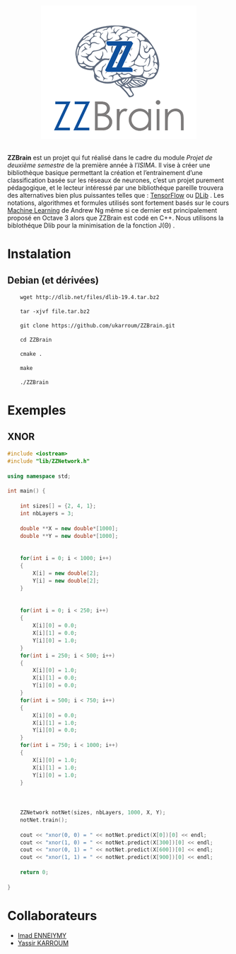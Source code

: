 <div align="center">
  <img src="images/ZZBRAINLogo.png"><br><br>
</div>

**ZZBrain** est un projet qui fut réalisé dans le cadre du module *Projet de deuxième semestre* de la première année à l’*ISIMA*. Il vise à créer une bibliothèque basique permettant la création et l’entrainement d’une classification basée sur les réseaux de neurones, c’est un projet purement pédagogique, et le lecteur intéressé par une bibliothéque pareille trouvera des alternatives bien plus puissantes
telles que : [TensorFlow](https://www.tensorflow.org/) ou [DLib](http://dlib.net/) . Les notations, algorithmes et formules utilisés sont fortement basés sur le cours [Machine Learning](https://www.coursera.org/learn/machine-learning) de Andrew Ng même si ce dernier est principalement proposé en Octave 3 alors que ZZBrain est codé en C++.
Nous utilisons la biblothéque Dlib pour la minimisation de la fonction J(Θ) .

# Instalation

## Debian (et dérivées)


```
    wget http://dlib.net/files/dlib-19.4.tar.bz2

    tar -xjvf file.tar.bz2

    git clone https://github.com/ukarroum/ZZBrain.git

    cd ZZBrain

    cmake .

    make

    ./ZZBrain
```

# Exemples

## XNOR

```cpp
#include <iostream>
#include "lib/ZZNetwork.h"

using namespace std;

int main() {

	int sizes[] = {2, 4, 1};
	int nbLayers = 3;

	double **X = new double*[1000];
	double **Y = new double*[1000];


	for(int i = 0; i < 1000; i++)
	{
		X[i] = new double[2];
		Y[i] = new double[2];
	}


	for(int i = 0; i < 250; i++)
	{
		X[i][0] = 0.0;
		X[i][1] = 0.0;
		Y[i][0] = 1.0;
	}
	for(int i = 250; i < 500; i++)
	{
		X[i][0] = 1.0;
		X[i][1] = 0.0;
		Y[i][0] = 0.0;
	}
	for(int i = 500; i < 750; i++)
	{
		X[i][0] = 0.0;
		X[i][1] = 1.0;
		Y[i][0] = 0.0;
	}
	for(int i = 750; i < 1000; i++)
	{
		X[i][0] = 1.0;
		X[i][1] = 1.0;
		Y[i][0] = 1.0;
	}



	ZZNetwork notNet(sizes, nbLayers, 1000, X, Y);
	notNet.train();

	cout << "xnor(0, 0) = " << notNet.predict(X[0])[0] << endl;
	cout << "xnor(1, 0) = " << notNet.predict(X[300])[0] << endl;
	cout << "xnor(0, 1) = " << notNet.predict(X[600])[0] << endl;
	cout << "xnor(1, 1) = " << notNet.predict(X[900])[0] << endl;

    return 0;

}
```

# Collaborateurs

* [Imad ENNEIYMY](https://github.com/maddxyz)
* [Yassir KARROUM](https://github.com/ukarroum)
